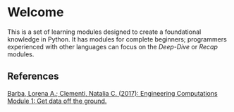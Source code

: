 Welcome
===

This is a set of learning modules designed to create a foundational knowledge in Python.
It has modules for complete beginners; programmers experienced with other languages can focus on the _Deep-Dive_ or
_Recap_ modules.  

References
---
[Barba, Lorena A.; Clementi, Natalia C. (2017): Engineering Computations Module 1: Get data off the ground.](https://figshare.com/articles/Engineering_Computations_Module_1_Get_data_off_the_ground/5673454/1)
